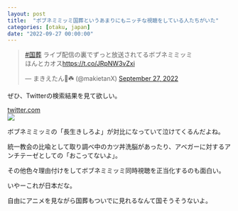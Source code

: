 ```yaml
---
layout: post
title:  "ボブネミミッミ国葬というあまりにもニッチな視聴をしている人たちがいた"
categories: [otaku, japan]
date: "2022-09-27 00:00:00"
---
```


<blockquote class="twitter-tweet tw-align-center"><p lang="ja" dir="ltr"><a href="https://twitter.com/hashtag/%E5%9B%BD%E8%91%AC?src=hash&amp;ref_src=twsrc%5Etfw">#国葬</a> ライブ配信の裏でずっと放送されてるボブネミミッミ<br>ほんとカオス<a href="https://t.co/JRpNW3vZxi">https://t.co/JRpNW3vZxi</a></p>&mdash; まきえたん🥦☘️ (@makietanX) <a href="https://twitter.com/makietanX/status/1574642113173925890?ref_src=twsrc%5Etfw">September 27, 2022</a></blockquote> <script async src="https://platform.twitter.com/widgets.js" charset="utf-8"></script>

ぜひ、Twitterの検索結果を見て欲しい。


<div class="card">
  <a href="https://twitter.com/search?q=%E3%83%9C%E3%83%96%E3%83%8D%E3%83%9F%E3%83%9F%E3%83%83%E3%83%9F%20%E5%9B%BD%E8%91%AC&src=typed_query"></a>
  <div class="card__header">
    <a href="https://twitter.com/search?q=%E3%83%9C%E3%83%96%E3%83%8D%E3%83%9F%E3%83%9F%E3%83%83%E3%83%9F%20%E5%9B%BD%E8%91%AC&src=typed_query">twitter.com</a>
  </div>
  <div class="card__image">
    <img src="https://abs.twimg.com/responsive-web/client-web-legacy/icon-ios.b1fc7279.png">
  </div>
  <div class="card__title">
    <p></p>
  </div>
  <div class="card__description">
    <p></p>
  </div>
</div>


ボブネミミッミの「長生きしろよ」が対比になっていて泣けてくるんだよね。

統一教会の比喩として取り調べ中のカツ丼洗脳があったり、アベガーに対するアンチテーゼとしての「おこってないよ」。

その他色々理由付けをしてボブネミミッミ同時視聴を正当化するのも面白い。

いやーこれが日本だな。

自由にアニメを見ながら国葬もついでに見れるなんて国そうそうないよ。

